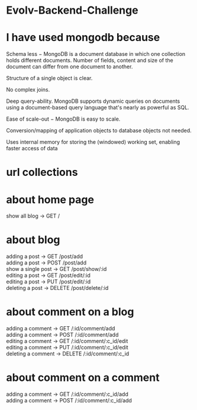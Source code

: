 # Evolv-Backend-Challenge

# I have used mongodb because

Schema less − MongoDB is a document database in which one collection holds different documents. Number of fields, content and size of the document can differ from one document to another.

Structure of a single object is clear.

No complex joins.

Deep query-ability. MongoDB supports dynamic queries on documents using a document-based query language that's nearly as powerful as SQL.

Ease of scale-out − MongoDB is easy to scale.

Conversion/mapping of application objects to database objects not needed.

Uses internal memory for storing the (windowed) working set, enabling faster access of data



# url collections

# about home page

show all blog -> GET /

# about blog
adding a post -> GET /post/add <br />
adding a post -> POST /post/add <br />
show a single post -> GET /post/show/:id <br />
editing a post -> GET /post/edit/:id <br />
editing a post -> PUT /post/edit/:id <br />
deleting a post -> DELETE /post/delete/:id

# about comment on a blog

adding a comment -> GET /:id/comment/add <br />
adding a comment -> POST /:id/comment/add <br />
editing a comment -> GET /:id/comment/:c_id/edit <br />
editing a comment -> PUT /:id/comment/:c_id/edit <br />
deleting a comment -> DELETE /:id/comment/:c_id


# about comment on a comment

adding a comment -> GET /:id/comment/:c_id/add <br />
adding a comment -> POST /:id/comment/:c_id/add
